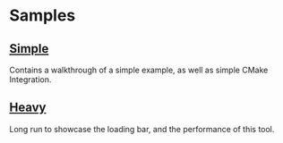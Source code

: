 Samples
=======

[Simple](simple)
----------------

Contains a walkthrough of a simple example, as well as simple CMake Integration.

[Heavy](heavy)
----------------

Long run to showcase the loading bar, and the performance of this tool.
